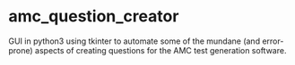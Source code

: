 amc_question_creator
====================

GUI in python3 using tkinter to automate some of the mundane (and error-prone) aspects of creating questions for the AMC test generation software.
